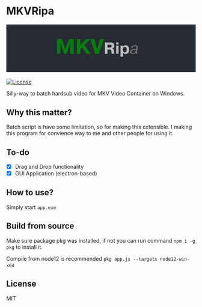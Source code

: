 # MKVRipa

![MKVRipa Logo](https://raw.githubusercontent.com/danipragustia/MKVRipa/master/banner.png)

[![License](https://img.shields.io/badge/License-MIT-blue.svg)](https://github.com/danipragustia/MKVRipa/LICENSE)

Silly-way to batch hardsub video for MKV Video Container on Windows.

## Why this matter?
Batch script is have some limitation, so for making this extensible. I making this program for convience way to me and other people for using it.

## To-do
- [x] Drag and Drop functionality
- [x] GUI Application (electron-based)

## How to use?
Simply start `app.exe`

## Build from source
Make sure package pkg was installed, if not you can run command `npm i -g pkg` to install it.

Compile from node12 is recommended
`pkg app.js --targets node12-win-x64`

## License
MIT